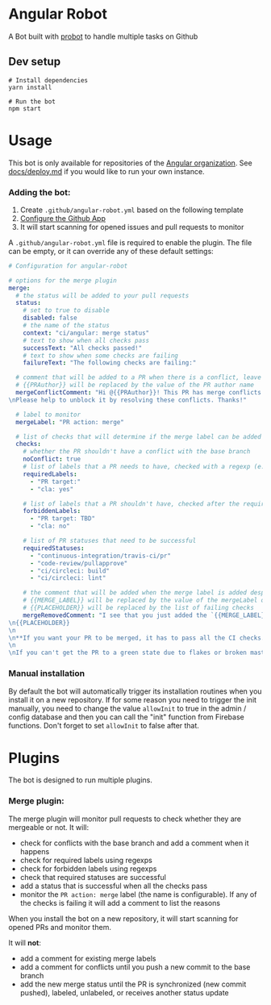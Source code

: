 # Angular Robot

A Bot built with [probot](https://github.com/probot/probot) to handle multiple tasks on Github

## Dev setup

```
# Install dependencies
yarn install

# Run the bot
npm start
```


# Usage
This bot is only available for repositories of the [Angular organization](http://github.com/angular/).
See [docs/deploy.md](docs/deploy.md) if you would like to run your own instance.

### Adding the bot:
1. Create `.github/angular-robot.yml` based on the following template
2. [Configure the Github App](https://github.com/apps/wheatley)
3. It will start scanning for opened issues and pull requests to monitor

A `.github/angular-robot.yml` file is required to enable the plugin. The file can be empty, or it can override any of these default settings:
```yaml
# Configuration for angular-robot

# options for the merge plugin
merge:
  # the status will be added to your pull requests
  status:
    # set to true to disable
    disabled: false
    # the name of the status
    context: "ci/angular: merge status"
    # text to show when all checks pass
    successText: "All checks passed!"
    # text to show when some checks are failing
    failureText: "The following checks are failing:"

  # comment that will be added to a PR when there is a conflict, leave empty or set to false to disable
  # {{PRAuthor}} will be replaced by the value of the PR author name
  mergeConflictComment: "Hi @{{PRAuthor}}! This PR has merge conflicts due to recent upstream merges.
\nPlease help to unblock it by resolving these conflicts. Thanks!"

  # label to monitor
  mergeLabel: "PR action: merge"

  # list of checks that will determine if the merge label can be added
  checks:
    # whether the PR shouldn't have a conflict with the base branch
    noConflict: true
    # list of labels that a PR needs to have, checked with a regexp (e.g. "PR target:" will work for the label "PR target: master")
    requiredLabels:
      - "PR target:"
      - "cla: yes"

    # list of labels that a PR shouldn't have, checked after the required labels with a regexp
    forbiddenLabels:
      - "PR target: TBD"
      - "cla: no"

    # list of PR statuses that need to be successful
    requiredStatuses:
      - "continuous-integration/travis-ci/pr"
      - "code-review/pullapprove"
      - "ci/circleci: build"
      - "ci/circleci: lint"

    # the comment that will be added when the merge label is added despite failing checks, leave empty or set to false to disable
    # {{MERGE_LABEL}} will be replaced by the value of the mergeLabel option
    # {{PLACEHOLDER}} will be replaced by the list of failing checks
    mergeRemovedComment: "I see that you just added the `{{MERGE_LABEL}}` label, but the following checks are still failing:
\n{{PLACEHOLDER}}
\n
\n**If you want your PR to be merged, it has to pass all the CI checks.**
\n
\nIf you can't get the PR to a green state due to flakes or broken master, please try rebasing to master and/or restarting the CI job. If that fails and you believe that the issue is not due to your change, please contact the caretaker and ask for help."
```

### Manual installation
By default the bot will automatically trigger its installation routines when you install it on a new repository.
If for some reason you need to trigger the init manually, you need to change the value `allowInit` to true in the admin / config database and then you can call the "init" function from Firebase functions. Don't forget to set `allowInit` to false after that.

# Plugins
The bot is designed to run multiple plugins.

### Merge plugin:
The merge plugin will monitor pull requests to check whether they are mergeable or not. It will:
- check for conflicts with the base branch and add a comment when it happens
- check for required labels using regexps
- check for forbidden labels using regexps
- check that required statuses are successful
- add a status that is successful when all the checks pass
- monitor the `PR action: merge` label (the name is configurable). If any of the checks is failing it will add a comment to list the reasons

When you install the bot on a new repository, it will start scanning for opened PRs and monitor them.

It will **not**:
- add a comment for existing merge labels
- add a comment for conflicts until you push a new commit to the base branch
- add the new merge status until the PR is synchronized (new commit pushed), labeled, unlabeled, or receives another status update
